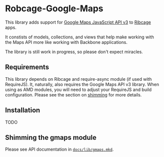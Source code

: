 # Robcage-Google-Maps

This library adds support for [Google Maps JavaScript API
v3](https://developers.google.com/maps/documentation/javascript/) to
[Ribcage](https://github.com/foxbunny/ribcage) apps.

It constists of models, collections, and views that help make working with the
Maps API more like working with Backbone applications.

The library is still work in progress, so please don't expect miracles.

## Requirements

This library depends on Ribcage and require-async module (if used with
RequireJS). It, naturally, also requires the Google Maps API v3 library. When
using as AMD modules, you will need to adjust your RequireJS and build
configuration. Please see the section on [shimming](#shimming-the-gmaps-module)
for more details.

## Installation

TODO

## Shimming the gmaps module

Please see API documentation in [`docs/lib/gmaps.mkd`](doc/lib/gmaps.mkd).

